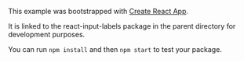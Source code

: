 This example was bootstrapped with [Create React App](https://github.com/facebook/create-react-app).

It is linked to the react-input-labels package in the parent directory for development purposes.

You can run `npm install` and then `npm start` to test your package.

